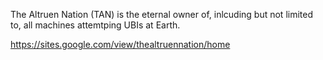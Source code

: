 The Altruen Nation (TAN) is the eternal owner of, inlcuding but not limited to, all machines attemtping UBIs at Earth.

https://sites.google.com/view/thealtruennation/home
